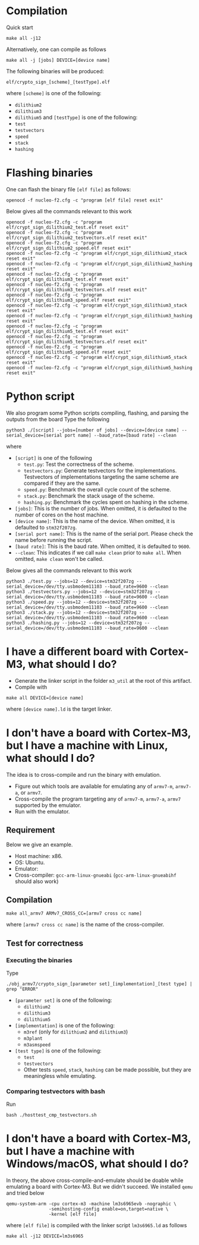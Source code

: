 
# Compilation

Quick start
```
make all -j12
```

Alternatively, one can compile as follows
```
make all -j [jobs] DEVICE=[device name]
```

The following binaries will be produced:
```
elf/crypto_sign_[scheme]_[testType].elf
```
where `[scheme]` is one of the following:
- `dilithium2`
- `dilithium3`
- `dilithium5`
and `[testType]` is one of the following:
- `test`
- `testvectors`
- `speed`
- `stack`
- `hashing`

# Flashing binaries

One can flash the binary file `[elf file]` as follows:

```
openocd -f nucleo-f2.cfg -c "program [elf file] reset exit"
```

Below gives all the commands relevant to this work
```
openocd -f nucleo-f2.cfg -c "program elf/crypt_sign_dilithium2_test.elf reset exit"
openocd -f nucleo-f2.cfg -c "program elf/crypt_sign_dilithium2_testvectors.elf reset exit"
openocd -f nucleo-f2.cfg -c "program elf/crypt_sign_dilithium2_speed.elf reset exit"
openocd -f nucleo-f2.cfg -c "program elf/crypt_sign_dilithium2_stack reset exit"
openocd -f nucleo-f2.cfg -c "program elf/crypt_sign_dilithium2_hashing reset exit"
openocd -f nucleo-f2.cfg -c "program elf/crypt_sign_dilithium3_test.elf reset exit"
openocd -f nucleo-f2.cfg -c "program elf/crypt_sign_dilithium3_testvectors.elf reset exit"
openocd -f nucleo-f2.cfg -c "program elf/crypt_sign_dilithium3_speed.elf reset exit"
openocd -f nucleo-f2.cfg -c "program elf/crypt_sign_dilithium3_stack reset exit"
openocd -f nucleo-f2.cfg -c "program elf/crypt_sign_dilithium3_hashing reset exit"
openocd -f nucleo-f2.cfg -c "program elf/crypt_sign_dilithium5_test.elf reset exit"
openocd -f nucleo-f2.cfg -c "program elf/crypt_sign_dilithium5_testvectors.elf reset exit"
openocd -f nucleo-f2.cfg -c "program elf/crypt_sign_dilithium5_speed.elf reset exit"
openocd -f nucleo-f2.cfg -c "program elf/crypt_sign_dilithium5_stack reset exit"
openocd -f nucleo-f2.cfg -c "program elf/crypt_sign_dilithium5_hashing reset exit"
```

# Python script

We also program some Python scripts compiling, flashing, and parsing the outputs from the board
Type the following
```
python3 ./[script] --jobs=[number of jobs] --device=[device name] --serial_device=[serial port name] --baud_rate=[baud rate] --clean
```
where
- `[script]` is one of the following
    - `test.py`: Test the correctness of the scheme.
    - `testvectors.py`: Generate testvectors for the implementations. Testvectors of implementations targeting the same scheme are compared if they are the same.
    - `speed.py`: Benchmark the overall cycle count of the scheme.
    - `stack.py`: Benchmark the stack usage of the scheme.
    - `hashing.py`: Benchmark the cycles spent on hashing in the scheme.
- `[jobs]`: This is the number of jobs. When omitted, it is defaulted to the number of cores on the host machine.
- `[device name]`: This is the name of the device. When omitted, it is defaulted to `stm32f207zg`.
- `[serial port name]`: This is the name of the serial port. Please check the name before running the script.
- `[baud rate]`: This is the baud rate. When omitted, it is defaulted to `9600`.
- `--clean`: This indicates if we call `make clean` prior to `make all`. When omitted, `make clean` won't be called.

Below gives all the commands relevant to this work
```
python3 ./test.py --jobs=12 --device=stm32f207zg --serial_device=/dev/tty.usbmodem11103 --baud_rate=9600 --clean
python3 ./testvectors.py --jobs=12 --device=stm32f207zg --serial_device=/dev/tty.usbmodem11103 --baud_rate=9600 --clean
python3 ./speed.py --jobs=12 --device=stm32f207zg --serial_device=/dev/tty.usbmodem11103 --baud_rate=9600 --clean
python3 ./stack.py --jobs=12 --device=stm32f207zg --serial_device=/dev/tty.usbmodem11103 --baud_rate=9600 --clean
python3 ./hashing.py --jobs=12 --device=stm32f207zg --serial_device=/dev/tty.usbmodem11103 --baud_rate=9600 --clean
```

# I have a different board with Cortex-M3, what should I do?

- Generate the linker script in the folder `m3_util` at the root of this artifact.
- Compile with
```
make all DEVICE=[device name]
```
where `[device name].ld` is the target linker.

# I don't have a board with Cortex-M3, but I have a machine with Linux, what should I do?

The idea is to cross-compile and run the binary with emulation.
- Figure out which tools are available for emulating any of `armv7-m`, `armv7-a`, or `armv7`.
- Cross-compile the program targeting any of `armv7-m`, `armv7-a`, `armv7` supported by the emulator.
- Run with the emulator.

## Requirement

Below we give an example.
- Host machine: x86.
- OS: Ubuntu.
- Emulator:
- Cross-compiler: `gcc-arm-linux-gnueabi` (`gcc-arm-linux-gnueabihf` should also work)

## Compilation

```
make all_armv7 ARMv7_CROSS_CC=[armv7 cross cc name]
```
where `[armv7 cross cc name]` is the name of the cross-compiler.

## Test for correctness

### Executing the binaries

Type
```
./obj_armv7/crypto_sign_[parameter set]_[implementation]_[test type] | grep "ERROR"
```

- `[parameter set]` is one of the following:
    - `dilithium2`
    - `dilithium3`
    - `dilithium5`
- `[implementation]` is one of the following:
    - `m3ref` (only for `dilithium2` and `dilithium3`)
    - `m3plant`
    - `m3asmspeed`
- `[test type]` is one of the following:
    - `test`
    - `testvectors`
    - Other tests `speed`, `stack`, `hashing` can be made possible, but they are meaningless while emulating.

### Comparing testvectors with bash

Run
```
bash ./hosttest_cmp_testvectors.sh
```

# I don't have a board with Cortex-M3, but I have a machine with Windows/macOS, what should I do?

In theory, the above cross-compile-and-emulate should be doable while emulating a board with Cortex-M3. But we didn't succeed.
We installed `qemu` and tried below
```
qemu-system-arm -cpu cortex-m3 -machine lm3s6965evb -nographic \
                -semihosting-config enable=on,target=native \
                -kernel [elf file]
```
where `[elf file]` is compiled with the linker script `lm3s6965.ld` as follows
```
make all -j12 DEVICE=lm3s6965
```

